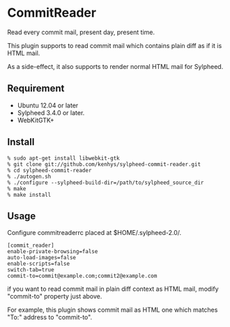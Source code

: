 CommitReader
============

Read every commit mail, present day, present time.

This plugin supports to read commit mail which contains plain diff
as if it is HTML mail.

As a side-effect, it also supports to render normal HTML mail
for Sylpheed.

Requirement
-----------

* Ubuntu 12.04 or later
* Sylpheed 3.4.0 or later.
* WebKitGTK+

Install
-------

```
% sudo apt-get install libwebkit-gtk
% git clone git://github.com/kenhys/sylpheed-commit-reader.git
% cd sylpheed-commit-reader
% ./autogen.sh
% ./configure --sylpheed-build-dir=/path/to/sylpheed_source_dir
% make
% make install
```

Usage
-----

Configure commitreaderrc placed at $HOME/.sylpheed-2.0/.

```
[commit_reader]
enable-private-browsing=false
auto-load-images=false
enable-scripts=false
switch-tab=true
commit-to=commit@example.com;commit2@example.com
```

if you want to read commit mail in plain diff context as HTML mail,
modify "commit-to" property just above.

For example, this plugin shows commit mail as HTML one which matches
 "To:" address to "commit-to".



